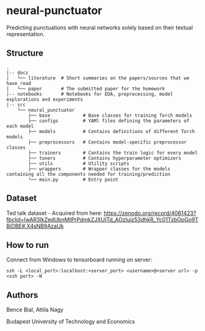 # neural-punctuator
Predicting punctuations with neural networks solely based on their textual representation.

## Structure

```
.
|-- docs
|   └── literature  # Short summaries on the papers/sources that we have read
|   └── paper       # The submitted paper for the homework
|-- notebooks       # Notebooks for EDA, preprocessing, model explorations and experiments
|-- src
    └── neural_punctuator 
        ├── base            # Base classes for training Torch models
        ├── configs         # YAMl files defining the parameters of each model
        ├── models          # Contains definitions of different Torch models
        ├── preprocessors   # Contains model-specific preprocessor classes
        ├── trainers        # Contains the train logic for every model
        ├── tuners          # Contains hyperparameter optimizers
        ├── utils           # Utility scripts
        ├── wrappers        # Wrapper classes for the models containing all the components needed for training/prediction
        └── main.py         # Entry point
```
## Dataset
Ted talk dataset - Acquired from here: https://zenodo.org/record/4061423?fbclid=IwAR3IkZedUbnMtPrPdmkZJXUITd_AOzluiz53dhkR_Yc01TzbOpGo9TBjDBE#.X4sNB9AzaUk

## How to run
Connect from Windows to tensorboard running on server:
```
ssh -L <local_port>:localhost:<server_port> <username>@<server url> -p <ssh port> -N
```

## Authors
Bence Bial, Attila Nagy

Budapest University of Technology and Economics
